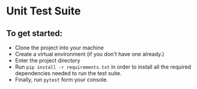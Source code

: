# Unit Test Suite

## To get started:
- Clone the project into your machine
- Create a virtual environment (if you don't have one already.)
- Enter the project directory
- Run ```pip install -r requirements.txt``` in order to install
all the required dependencies needed to run the test suite.
- Finally, run ```pytest``` form your console.